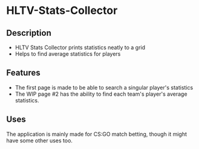 # HLTV-Stats-Collector

## Description
* HLTV Stats Collector prints statistics neatly to a grid
* Helps to find average statistics for players

## Features
* The first page is made to be able to search a singular player's statistics
* The WIP page #2 has the ability to find each team's player's average statistics.

## Uses
The application is mainly made for CS:GO match betting, though it might have some other uses too.
